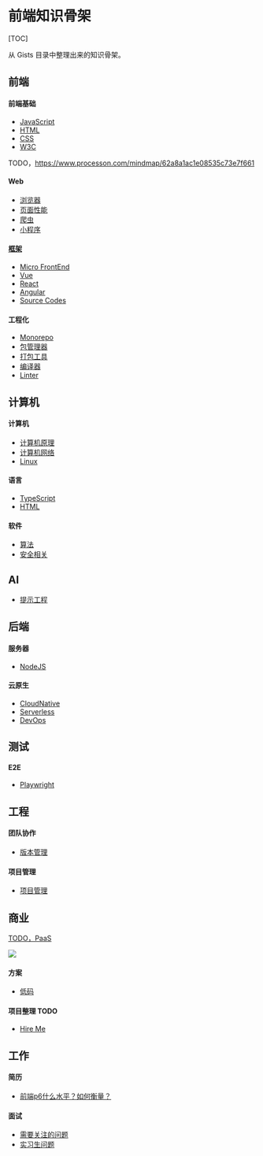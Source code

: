 # 前端知识骨架

[TOC]

从 Gists 目录中整理出来的知识骨架。

## 前端

#### 前端基础

* [JavaScript](./javascript/javascript.md)
* [HTML](./html/html.md)
* [CSS](./css/css.md)
* [W3C](./w3c/standards.md)

TODO，https://www.processon.com/mindmap/62a8a1ac1e08535c73e7f661

#### Web

* [浏览器](./web/browser/index.md)
* [页面性能](./web/performance.md)
* [爬虫](./web/crawler.md)
* [小程序](./web/miniapp.md)

#### [框架](./framework/index.md)

* [Micro FrontEnd](./framework/micro-frontent.md)
* [Vue](./framework/vue.md)
* [React](./framework/react.md)
* [Angular](./framework/angular.md)
* [Source Codes](./source-code/index.md)

#### 工程化

* [Monorepo](./workflow/monorepo.md)
* [包管理器](./workflow/package-manager/index.md)
* [打包工具](./workflow/packer/index.md)
* [编译器](./workflow/compiler.md)
* [Linter](linter.md)

## 计算机

#### 计算机

* [计算机原理](./computer/computer.md)
* [计算机网络](./computer/network.md)
* [Linux](./linux/linux.md)

#### 语言

* [TypeScript](./typescript/typescript.md)
* [HTML](./html/html-extends.md)

#### 软件

<!-- * [数据结构](./computer/data-structure.md) -->
* [算法](./computer/algorithm.md)
* [安全相关](./computer/security.md)

## AI

* [提示工程](./ai/prompt/prompt.md)

## 后端

#### 服务器

* [NodeJS](./server/nodejs.md)

#### 云原生

* [CloudNative](./cloud-native/cloud-native.md)
* [Serverless](./cloud-native/serverless.md)
* [DevOps](./cloud-native/devops.md)

## 测试

#### E2E

- [Playwright](./test/tools/playwright.md)

## 工程

#### 团队协作

* [版本管理](./devops/version-control.md)

#### 项目管理

* [项目管理](./manage/project-management.md)

## 商业

[TODO，PaaS](https://azure.microsoft.com/zh-cn/resources/cloud-computing-dictionary/what-is-paas/)

![](https://mgear-image.oss-cn-shanghai.aliyuncs.com/image/other/20220710210532.png)

#### 方案

* [低码](./business/low-code.md)

#### 项目整理 TODO

* [Hire Me](/hire-me/index.md)

## 工作

#### 简历

* [前端p6什么水平？如何衡量？](https://www.zhihu.com/question/61281984/answer/1306626251)

#### 面试

* [需要关注的问题](./hire/reverse-interview.md)
* [实习生问题](./hire/intern.md)
